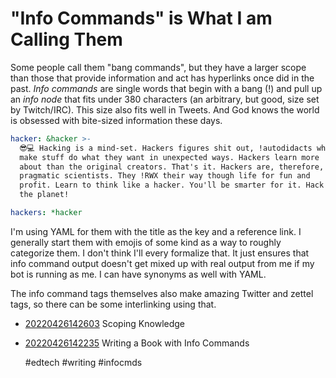 # "Info Commands" is What I am Calling Them

Some people call them "bang commands", but they have a larger scope than
those that provide information and act has hyperlinks once did in the
past. *Info commands* are single words that begin with a bang (\!) and
pull up an *info node* that fits under 380 characters (an arbitrary, but
good, size set by Twitch/IRC). This size also fits well in Tweets. And
God knows the world is obsessed with bite-sized information these days.

```yaml
hacker: &hacker >-
  😎💻 Hacking is a mind-set. Hackers figures shit out, !autodidacts who
  make stuff do what they want in unexpected ways. Hackers learn more
  about than the original creators. That's it. Hackers are, therefore,
  pragmatic scientists. They !RWX their way though life for fun and
  profit. Learn to think like a hacker. You'll be smarter for it. Hack
  the planet!

hackers: *hacker
```

I'm using YAML for them with the title as the key and a reference link.
I generally start them with emojis of some kind as a way to roughly
categorize them. I don't think I'll every formalize that. It just
ensures that info command output doesn't get mixed up with real output
from me if my bot is running as me. I can have synonyms as well with
YAML.

The info command tags themselves also make amazing Twitter and zettel
tags, so there can be some interlinking using that.

* [20220426142603](/20220426142603/) Scoping Knowledge
* [20220426142235](/20220426142235/) Writing a Book with Info Commands

    #edtech #writing #infocmds

